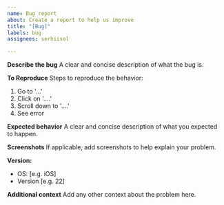 ```yaml
---
name: Bug report
about: Create a report to help us improve
title: "[Bug]"
labels: bug
assignees: serhiisol

---
```


**Describe the bug**
A clear and concise description of what the bug is.

**To Reproduce**
Steps to reproduce the behavior:
1. Go to '...'
2. Click on '....'
3. Scroll down to '....'
4. See error

**Expected behavior**
A clear and concise description of what you expected to happen.

**Screenshots**
If applicable, add screenshots to help explain your problem.

**Version:**
 - OS: [e.g. iOS]
 - Version [e.g. 22]

**Additional context**
Add any other context about the problem here.
